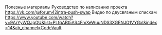Полезные материалы
Руководство по написанию проекта https://vk.com/@forum42intra-push-swap
Видео по двусвязным спискам https://www.youtube.com/watch?v=9ArYyWQJgOU&list=PLfqABt5AS4FmXeWuuNDS3XGENJO1VYGxl&index=14&ab_channel=CodeVault
